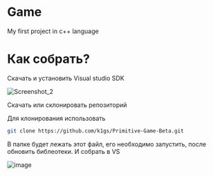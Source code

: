 # Game

My first project in c++ language


# Как собрать?
Скачать и установить Visual studio SDK

![Screenshot_2](https://github.com/user-attachments/assets/0404a97a-2e7f-4be5-a027-cbc794b1a4ff)

Скачать или склонировать репозиторий

Для клонирования использовать

```sh
git clone https://github.com/k1gs/Primitive-Game-Beta.git
```
В папке будет лежать этот файл, его необходимо запустить, после обновить библеотеки. И собрать в VS 

![image](https://github.com/user-attachments/assets/d405f518-38ca-4023-86ea-32ef662769fe)
